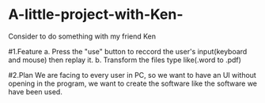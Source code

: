 # A-little-project-with-Ken-
Consider to do something with my friend Ken

#1.Feature
a. Press the "use" button to reccord the user's input(keyboard and mouse) then replay it.
b. Transform the files type like(.word to .pdf)

#2.Plan
We are facing to every user in PC, so we want to have an UI without opening in the program, we want to create the software like the software we have been used.
